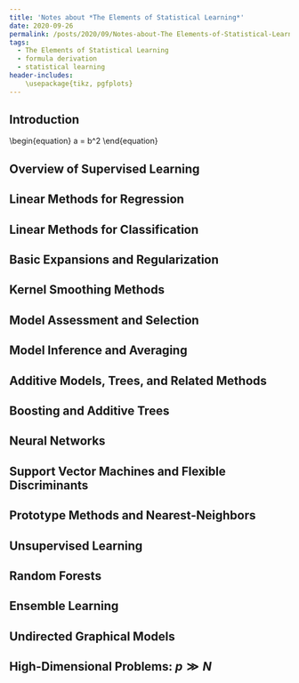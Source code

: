 ```yaml
---
title: 'Notes about *The Elements of Statistical Learning*'
date: 2020-09-26
permalink: /posts/2020/09/Notes-about-The Elements-of-Statistical-Learning/
tags:
  - The Elements of Statistical Learning
  - formula derivation
  - statistical learning
header-includes:
    \usepackage{tikz, pgfplots}
---
```


## Introduction

\begin{equation}
a = b^2
\end{equation}

## Overview of Supervised Learning

## Linear Methods for Regression

## Linear Methods for Classification

## Basic Expansions and Regularization

## Kernel Smoothing Methods

## Model Assessment and Selection

## Model Inference and Averaging

## Additive Models, Trees, and Related Methods

## Boosting and Additive Trees

## Neural Networks

## Support Vector Machines and Flexible Discriminants

## Prototype Methods and Nearest-Neighbors

## Unsupervised Learning

## Random Forests

## Ensemble Learning

## Undirected Graphical Models

## High-Dimensional Problems: $p \gg N$